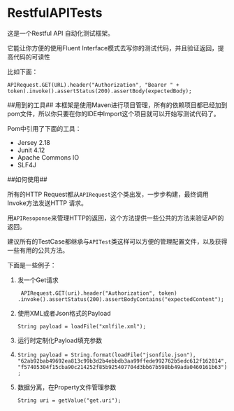# RestfulAPITests

这是一个Restful API 自动化测试框架。

它能让你方便的使用Fluent Interface模式去写你的测试代码，并且验证返回，提高代码的可读性

比如下面：

    APIRequest.GET(URL).header("Authorization", "Bearer " + token).invoke().assertStatus(200).assertBody(expectedBody);

##用到的工具##
本框架是使用Maven进行项目管理，所有的依赖项目都已经加到pom文件，所以你只要在你的IDE中Import这个项目就可以开始写测试代码了。

Pom中引用了下面的工具：

- Jersey 2.18
- Junit 4.12
- Apache Commons IO
- SLF4J

##如何使用##

所有的HTTP Request都从`APIRequest`这个类出发，一步步构建，最终调用Invoke方法发送HTTP 请求。

用`APIResoponse`来管理HTTP的返回，这个方法提供一些公共的方法来验证API的返回。

建议所有的TestCase都继承与`APITest`类这样可以方便的管理配置文件，以及获得一些有用的公共方法。

下面是一些例子：

1. 发一个Get请求
 
    ` APIRequest.GET(uri).header("Authorization", token)
	    .invoke().assertStatus(200).assertBodyContains("expectedContent");`
   
2. 使用XML或者Json格式的Payload
  

    `String payload = loadFile("xmlfile.xml");`

3. 运行时定制化Payload填充参数
4. 
    `String payload = String.format(loadFile("jsonfile.json"), "62ab92bab49692ea813c99b3d2b4ebbdb3aa99ffede992762b5edc612f162814", "f57405304f15cba90c214252f85b925407704d3bb67b598bb49ada0460161b63");`
   

4. 数据分离，在Property文件管理参数
   
    `String uri = getValue("get.uri");`


